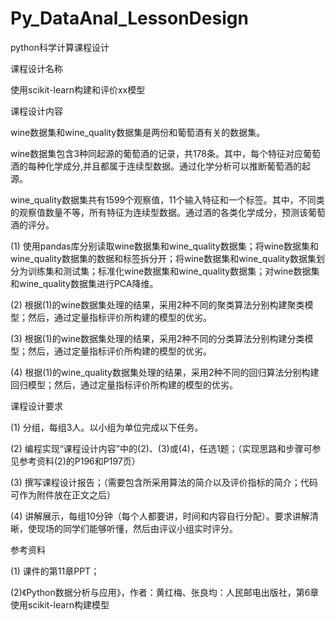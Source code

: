 # Py_DataAnal_LessonDesign

python科学计算课程设计

课程设计名称

使用scikit-learn构建和评价xx模型

课程设计内容

wine数据集和wine_quality数据集是两份和葡萄酒有关的数据集。

wine数据集包含3种同起源的葡萄酒的记录，共178条。其中，每个特征对应葡萄酒的每种化学成分,并且都属于连续型数据。通过化学分析可以推断葡萄酒的起源。

wine_quality数据集共有1599个观察值，11个输入特征和一个标签。其中，不同类的观察值数量不等，所有特征为连续型数据。通过酒的各类化学成分，预测该葡萄酒的评分。

(1) 使用pandas库分别读取wine数据集和wine_quality数据集；将wine数据集和wine_quality数据集的数据和标签拆分开；将wine数据集和wine_quality数据集划分为训练集和测试集；标准化wine数据集和wine_quality数据集；对wine数据集和wine_quality数据集进行PCA降维。

(2) 根据(1)的wine数据集处理的结果，采用2种不同的聚类算法分别构建聚类模型；然后，通过定量指标评价所构建的模型的优劣。

(3) 根据(1)的wine数据集处理的结果，采用2种不同的分类算法分别构建分类模型；然后，通过定量指标评价所构建的模型的优劣。

(4) 根据(1)的wine_quality数据集处理的结果，采用2种不同的回归算法分别构建回归模型；然后，通过定量指标评价所构建的模型的优劣。

课程设计要求

(1) 分组，每组3人。以小组为单位完成以下任务。

(2) 编程实现“课程设计内容”中的(2)、(3)或(4)，任选1题；（实现思路和步骤可参见参考资料(2)的P196和P197页）

(3) 撰写课程设计报告；（需要包含所采用算法的简介以及评价指标的简介；代码可作为附件放在正文之后）

(4) 讲解展示，每组10分钟（每个人都要讲，时间和内容自行分配）。要求讲解清晰，使现场的同学们能够听懂，然后由评议小组实时评分。

参考资料

(1) 课件的第11章PPT；

(2)《Python数据分析与应用》，作者：黄红梅、张良均：人民邮电出版社，第6章 使用scikit-learn构建模型


